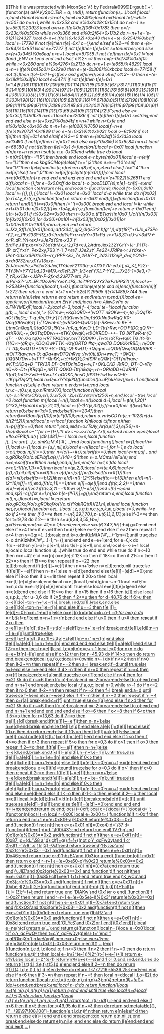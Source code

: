 ([[This file was protected with MoonSec V3 by Federal#9999]]):gsub('.+', (function(a) _aMAVySpCJElR = a; end)); return(function(u,...)local f;local o;local d;local l;local r;local s;local e=24915;local n=0;local t={};while n<507 do n=n+1;while n<0x253 and e%0x2a28<0x1514 do n=n+1 e=(e+550)%20923 local a=n+e if(e%0x2f06)<0x1783 then e=(e-0x23a)%0x507a while n<0x366 and e%0x2f64<0x17b2 do n=n+1 e=(e-812)%24327 local d=n+e if(e%0x1c92)<0xe49 then e=(e-0x254)%0xbe1f local e=17798 if not t[e]then t[e]=0x1 o={};end elseif e%2~=0 then e=(e-0x94)%0x851 local e=72727 if not t[e]then t[e]=0x1 s=tonumber;end else e=(e+0x345)%0x6eaf n=n+1 local e=67058 if not t[e]then t[e]=0x1 l=(not l)and _ENV or l;end end end elseif e%2~=0 then e=(e-0x274)%0x5f0c while n<0x260 and e%0x4276<0x213b do n=n+1 e=(e*655)%46291 local d=n+e if(e%0x45c0)>0x22e0 then e=(e-0x306)%0xbcba local e=77458 if not t[e]then t[e]=0x1 l=getfenv and getfenv();end elseif e%2~=0 then e=(e-0x18d)%0x3f60 local e=54711 if not t[e]then t[e]=0x1 f="\4\8\116\111\110\117\109\98\101\114\107\98\103\83\67\73\77\111\0\6\115\116\114\105\110\103\4\99\104\97\114\105\112\111\111\68\76\66\84\0\6\115\116\114\105\110\103\3\115\117\98\114\84\111\65\121\95\65\114\0\6\115\116\114\105\110\103\4\98\121\116\101\110\105\82\109\116\74\67\88\0\5\116\97\98\108\101\6\99\111\110\99\97\116\74\88\122\95\83\102\102\76\0\5\116\97\98\108\101\6\105\110\115\101\114\116\116\70\66\84\105\113\114\72\5";end else e=(e*0x3cf)%0x1b76 n=n+1 local e=62086 if not t[e]then t[e]=0x1 r=string;end end end else e=(e+0xe2)%0xb4bf n=n+1 while n<0xfe and e%0x1c0c<0xe06 do n=n+1 e=(e*1020)%7050 local f=n+e if(e%0x3072)>0x1839 then e=(e+0x216)%0xb021 local e=62508 if not t[e]then t[e]=0x1 end elseif e%2~=0 then e=(e*0x3df)%0x1d3a local e=13490 if not t[e]then t[e]=0x1 end else e=(e*0x355)%0x8c84 n=n+1 local e=68380 if not t[e]then t[e]=0x1 d=function(t)local e=0x01 local function n(n)e=e+n return t:sub(e-n,e-0x01)end while true do local t=n(0x01)if(t=="\5")then break end local e=r.byte(n(0x01))local e=n(e)if t=="\2"then e=o.kbgSCIMo(e)elseif t=="\3"then e=e~="\0"elseif t=="\6"then l[e]=function(e,n)return u(8,nil,u,n,e)end elseif t=="\4"then e=l[e]elseif t=="\0"then e=l[e][n(r.byte(n(0x01)))];end local n=n(0x08)o[n]=e end end end end end end end e=(e+1022)%26811 end d(f);local n={};for e=0x0,0xff do local t=o.ipooDLBT(e);n[e]=t;n[t]=e;end local function c(e)return n[e];end local t=(function(a,r)local f,t=0x01,0x10 local n={{},{},{}}local l=-0x01 local e=0x01 local d=a while true do n[0x03][o.rToAy_Ar(r,e,(function()e=f+e return e-0x01 end)())]=(function()l=l+0x01 return l end)()if l==(0x0f)then l=""t=0x000 break end end local l=#r while e<l+0x01 do n[0x02][t]=o.rToAy_Ar(r,e,(function()e=f+e return e-0x01 end)())t=t+0x01 if t%0x02==0x00 then t=0x00 o.tFBTiqrH(n[0x01],(c((((n[0x03][n[0x02][0x00]]or 0x00)*0x10)+(n[0x03][n[0x02][0x01]]or 0x00)+d)%0x100)));d=a+d;end end return o.JXz_SffL(n[0x01])end);d(t(234,";gjQ_0i{IF5^2.hfg^"));d(t(187,"+r1Jx_d73Pe-Y2,<x_PFx133Y-R7_r3<7rrddYeP<rr<deYr<31=Pd-_r<<1J3,31>dJ-J<3xP7<-x<P_dP_YrI_<exJ<JJe7dY9m-x331Y-BrdPe_,J1Ppxx<Vrx73eYdrMx,Jr2,r7d<eJ,2JrdreJixx232YGrY<1J-,P117e-JP_xr7,YxrY_Pex2xy,763_Y-1_7<_ee7_J3e2,rY_Pe22<J7dPe<<,JYdxe-r-_1PeY<1dxrx3PO1x73--rr_rPPP<&3_7e,2PJr7-Y_2d22112ejP_ded,YOYd--d<dr3732rer,_d1YJ13xxe-2rJJx<eePe,JPx2xr2dJed,11YdeeP21113q-,p7J13Y7U-ed,e{,dJ_7J_Pz2x-P1Y3W<_Y7Y21rd_13<M7J,_<d1eP_2P-,1r3_<eYY7J_7-YY2,__7x23-1<3e3,<1-7_YR,xx13e-_<_J2Pr-P-2fx-d,2JP77-er*x_PJ-drPd<37<JX_EP_1QoJPPrYeeY_1P2,_1e71P1Y2JY37erFJ1PP271"));local e=(-25349+(function()local t,n=0,1;(function(e)e(e(e and e))end)(function(e)if t>272 then return e end t=t+1 n=(n-525)%29595 if(n%1488)>744 then return e(e(e))else return e end return e end)return n;end)())local ee=(getfenv)or(function()return _ENV end);local h=o.AjkwDvPo or o.FWVMExjF;local l=2;local d=3;local f=4;local te=1;local function g(b,...)local a=t(e,"> {OTtnw-;+KqDQRD-+{wOTT nROKw--t;-;tq ;DQqTK-nOt RtqD;;; T-q-;Rn;O+,K{T{ R{KRnwtnOn;T;KOtNnDwRqQ KO-Qoq{ORwqK;t{ T;(TQwnt-nt;{wRDKR-Qw0O{s{-RKww+tn K+T+{;tnnOnQqqR;Q{qOOQ ;RK{;+ {r;R;q;;Kw;O; t;D-Ttt{nRw;_+OO F{DO,qQ;K+-wtKROK;-+;QtQTtqDDw++-nTK{;QwqK;+tDOKRDD+++- TO DRTwR-tn{O qT+-+On;Oq tqOq wRT{QQD{q{;tw{T{QDQK+;Twtn KRTq+tqtX TQ Kt-Rt- {{{Q+t-{qR;q+;KDO;QwKTTK -Kt{{ORTO #tq-;qwqTQ DQtKK-tRBD;; n{OOt TT tQt;KwQTD +DRD +Sn-OQj-Qt-KwDT; +Qqqnn+nQOR(QwqOQMRQ6K -ntO{TRtqw;wn-O; qDq+qwDTQ{nRvq ;{wtOtLtDn+ww;T; +QKQ{;{tQ{R47Dw+{wTTT -QnKK;+t;{+RKD{;DnROR eQQK{-OtT{nRnqw;-wKT;SKDq+D-TTR{3R DT+OnTOn1nDq+-w;T+OKLOKD-RtRO , DT+O-nTq nQ+K--Dt+{KRqqD+;nRTT  QOKO-Ttt{n&qq-;+n+OR}qDD+QwRtK{ R{qO;TntO-ZwD-+Rw+TK qQQKQ;5nsO fRDO+TwtTw wQ-K;-+tK{qRDqQ");local n=0;o.xiYYqkRQ(function()o.uPjpkHcw()n=n+1 end)local function e(t,e)if e then return n end;n=t+n;end local t,n,c=u(0,u,e,a,o.niRmtJCX);local function r()local n,t=o.niRmtJCX(a,e(1,3),e(5,6)+2);e(2);return(t*256)+n;end;local _=true;local _=0 local function m()local l=n();local e=n();local d=1;local l=(t(e,1,20)*(2^32))+l;local n=t(e,21,31);local e=((-1)^t(e,32));if(n==0)then if(l==_)then return e*0;else n=1;d=0;end;elseif(n==2047)then return(l==0)and(e*(1/0))or(e*(0/0));end;return o.vaVsCDYn(e,n-1023)*(d+(l/(2^52)));end;local p=n;local function k(n)local t;if(not n)then n=p();if(n==0)then return'';end;end;t=o.rToAy_Ar(a,e(1,3),e(5,6)+n-1);e(n)local e=""for n=(1+_),#t do e=e..o.rToAy_Ar(t,n,n)end return e;end;local _=#o.aEPibfLa(s('\49.\48'))~=1 local e=n;local function j(...)return{...},o.dmKizMtA('#',...)end local function g()local e={};local h={};local u={};local s={u,h,nil,e};local e=n()local a={}for l=1,e do local t=c();local n;if(t==3)then n=(c()~=#{});elseif(t==0)then local e=m();if _ and o.gROkojXo(o.aEPibfLa(e),'.(\48+)$')then e=o.MCmsHeFu(e);end n=e;elseif(t==1)then n=k();end;a[l]=n;end;for h=1,n()do local e=c();if(t(e,1,1)==0)then local o=t(e,2,3);local c=t(e,4,6);local e={r(),r(),nil,nil};if(o==0)then e[d]=r();e[f]=r();elseif(o==#{1})then e[d]=n();elseif(o==b[2])then e[d]=n()-(2^16)elseif(o==b[3])then e[d]=n()-(2^16)e[f]=r();end;if(t(c,1,1)==1)then e[l]=a[e[l]]end if(t(c,2,2)==1)then e[d]=a[e[d]]end if(t(c,3,3)==1)then e[f]=a[e[f]]end u[h]=e;end end;s[3]=c();for e=1,n()do h[e-(#{1})]=g();end;return s;end;local function m(t,n,e)local l=n;local l=e;return s(o.gROkojXo(o.gROkojXo(({o.xiYYqkRQ(t)})[2],n),e))end local function ne(_,e,a)local function ee(...)local r,z,s,g,b,n,c,y,p,k,m,t;local e=0;while-1<e do if 2>=e then if 0>=e then r=u(6,29,1,70,_);z=u(6,13,2,17,_);else if-3<=e then for t=19,78 do if 2~=e then s=u(6,34,3,55,_);b=j g=0;break;end;n=-41;c=-1;break;end;else s=u(6,34,3,55,_);b=j g=0;end end else if e>4 then if e~=6 then t=u(7);else e=-2;end else if e>2 then repeat if e<4 then y={};p={...};break;end;k=o.dmKizMtA('#',...)-1;m={};until true;else k=o.dmKizMtA('#',...)-1;m={};end end end e=e+1;end;for e=0,k do if(e>=s)then y[e-s]=p[e+1];else t[e]=p[e+1];end;end;local e=k-s+1 local e;local o;local function u(...)while true do end end while true do if n<-40 then n=n+42 end e=r[n];o=e[te];if 12<=o then if 18<=o then if 21<=o then if 22<=o then if 18<=o then repeat if o~=22 then t[e[l]]();break;end;if(t[e[l]]~=e[f])then n=n+1;else n=e[d];end;until true;else if(t[e[l]]~=e[f])then n=n+1;else n=e[d];end;end else t[e[l]]=(e[d]~=0);end else if 18<o then if o~=18 then repeat if 20>o then local e=e[l]t[e]=t[e](h(t,e+1,c))break;end;local n=e[l]local l,e=b(t[n](h(t,n+1,e[d])))c=e+n-1 local e=0;for n=n,c do e=e+1;t[n]=l[e];end;until true;else local e=e[l]t[e]=t[e](h(t,e+1,c))end else n=e[d];end end else if 15<=o then if o>15 then if o>16 then t[e[l]]();else local o,s,p,k,_;for u=0,6 do if 2<u then if u>=5 then if 2<=u then for d=48,76 do if 6>u then o=e[l]t[o]=t[o](h(t,o+1,c))n=n+1;e=r[n];break;end;t[e[l]]();break;end;else o=e[l]t[o]=t[o](h(t,o+1,c))n=n+1;e=r[n];end else if u==3 then t[e[l]]=(e[d]~=0);n=n+1;e=r[n];else o=e[l]p,k=b(t[o](h(t,o+1,e[d])))c=k+o-1 _=0;for e=o,c do _=_+1;t[e]=p[_];end;n=n+1;e=r[n];end end else if u>0 then if u>0 then repeat if 2>u then o=e[l];s=t[e[d]];t[o+1]=s;t[o]=s[e[f]];n=n+1;e=r[n];break;end;t(e[l],e[d]);n=n+1;e=r[n];until true;else o=e[l];s=t[e[d]];t[o+1]=s;t[o]=s[e[f]];n=n+1;e=r[n];end else t[e[l]]=a[e[d]];n=n+1;e=r[n];end end end end else t[e[l]]=a[e[d]];end else if 12>=o then local n=e[l]local l,e=b(t[n](h(t,n+1,e[d])))c=e+n-1 local e=0;for n=n,c do e=e+1;t[n]=l[e];end;else if o>12 then for n=45,93 do if 14>o then do return end;break;end;local r,a,f,o,c;local n=0;while n>-1 do if n<=2 then if n>0 then if-2~=n then repeat if n~=2 then a=l;break;end;f=d;until true;else a=l;end else r=e;end else if 4>=n then if n>=0 then repeat if n~=4 then o=r[f];break;end;c=r[a];until true;else o=r[f];end else if n>4 then for e=21,85 do if n~=6 then t(c,o);break;end;n=-2;break;end;else t(c,o);end end end n=n+1 end break;end;else local r,f,a,o,c;local n=0;while n>-1 do if n<=2 then if n>0 then if-2~=n then repeat if n~=2 then f=l;break;end;a=d;until true;else f=l;end else r=e;end else if 4>=n then if n>=0 then repeat if n~=4 then o=r[a];break;end;c=r[f];until true;else o=r[a];end else if n>4 then for e=21,85 do if n~=6 then t(c,o);break;end;n=-2;break;end;else t(c,o);end end end n=n+1 end end end end end else if o>=6 then if o<=8 then if 6<o then if 5<=o then for r=13,63 do if 7~=o then t(e[l],e[d]);break;end;if(t[e[l]]~=e[f])then n=n+1;else n=e[d];end;break;end;else t(e[l],e[d]);end else a[e[d]]=t[e[l]];end else if 10>o then do return end;else if 10~=o then t[e[l]]=a[e[d]];else local l=e[l];local n=t[e[d]];t[l+1]=n;t[l]=n[e[f]];end end end else if 2<o then if 4<=o then if o>3 then repeat if 5>o then for o=0,3 do if o>1 then if o>0 then repeat if 2~=o then if(t[e[l]]~=e[f])then n=n+1;else n=e[d];end;break;end;t[e[l]]=a[e[d]];n=n+1;e=r[n];until true;else t[e[l]]=a[e[d]];n=n+1;e=r[n];end else if 0<o then a[e[d]]=t[e[l]];n=n+1;e=r[n];else t[e[l]]=(e[d]~=0);n=n+1;e=r[n];end end end break;end;local e=e[l]t[e]=t[e](h(t,e+1,c))until true;else for o=0,3 do if o>1 then if o>0 then repeat if 2~=o then if(t[e[l]]~=e[f])then n=n+1;else n=e[d];end;break;end;t[e[l]]=a[e[d]];n=n+1;e=r[n];until true;else t[e[l]]=a[e[d]];n=n+1;e=r[n];end else if 0<o then a[e[d]]=t[e[l]];n=n+1;e=r[n];else t[e[l]]=(e[d]~=0);n=n+1;e=r[n];end end end end else n=e[d];end else if 1<=o then if-1<=o then repeat if 2~=o then local n=e[l];local l=t[e[d]];t[n+1]=l;t[n]=l[e[f]];break;end;a[e[d]]=t[e[l]];until true;else a[e[d]]=t[e[l]];end else t[e[l]]=(e[d]~=0);end end end end n=1+n;end;end;return ee end;local l=0xff;local c={};local f=(1);local d='';(function(n)local t=n local r=0x00 local e=0x00 t={(function(a)if r>0x1f then return a end r=r+1 e=(e+0x8f9-a)%0x28 return(e%0x03==0x0 and(function(t)if not n[t]then e=e+0x01 n[t]=(0xe4);d='\37';l={function()l()end};d=d..'\100\43';end return true end)'tVZhg'and t[0x1](0x2de+a))or(e%0x03==0x2 and(function(t)if not n[t]then e=e+0x01 n[t]=(0x87);d={d..'\58 a',d};c[f]=g();f=f+((not o.Y_qcFwQv)and 1 or 0);d[1]='\58'..d[1];l[2]=0xff;end return true end)'Ryaop'and t[0x2](a+0xf2))or(e%0x03==0x1 and(function(t)if not n[t]then e=e+0x01 n[t]=(0x46);end return true end)'hbzEA'and t[0x3](a+0x28f))or a end),(function(o)if r>0x1f then return o end r=r+1 e=(e+0xe50-o)%0x23 return(e%0x03==0x2 and(function(t)if not n[t]then e=e+0x01 n[t]=(0x7a);end return true end)'uJIjZ'and t[0x2](0x1a6+o))or(e%0x03==0x1 and(function(t)if not n[t]then e=e+0x01 n[t]=(0x85);c[f]=ee();f=f+l;end return true end)'K_wCu'and t[0x3](o+0x306))or(e%0x03==0x0 and(function(t)if not n[t]then e=e+0x01 n[t]=(0xbe);l[2]=(l[2]*(m(function()c()end,h(d))-m(l[1],h(d))))+1;c[f]={};l=l[2];f=f+l;end return true end)'DlAKw'and t[0x1](o+0x87))or o end),(function(l)if r>0x27 then return l end r=r+1 e=(e+0x5eb-l)%0x3f return(e%0x03==0x1 and(function(t)if not n[t]then e=e+0x01 n[t]=(0x7a);end return true end)'bXxQS'and t[0x3](0x1bd+l))or(e%0x03==0x2 and(function(t)if not n[t]then e=e+0x01 n[t]=(0x1d);end return true end)'lbkRZ'and t[0x1](l+0x79))or(e%0x03==0x0 and(function(t)if not n[t]then e=e+0x01 n[t]=(0x8d);end return true end)'OLYcS'and t[0x2](l+0xd4))or l end)}t[0x1](0x1bdb)end){};local e=ne(h(c));return e(...);end return g((function()local n={}local e=0x01;local t;if o.Y_qcFwQv then t=o.Y_qcFwQv(g)else t=''end if o.gROkojXo(t,o.laeVypij)then e=e+0;else e=e+1;end n[e]=0x02;n[n[e]+0x01]=0x03;return n;end)(),...)end)((function(n,t,e,d,l,o)local o;if n<=3 then if n<2 then if n~=0 then do return function(n,e,t)if t then local e=(n/2^(e-1))%2^((t-1)-(e-1)+1);return e-e%1;else local e=2^(e-1);return(n%(e+e)>=e)and 1 or 0;end;end;end;else do return t(1),t(4,l,d,e,t),t(5,l,d,e)end;end else if 2~=n then do return t(1),t(4,l,d,e,t),t(5,l,d,e)end;else do return 16777216,65536,256 end;end end else if n<6 then if 3~=n then repeat if n~=5 then local n=d;local l,f,o=l(2);do return function()local r,d,e,t=t(e,n(n,n),n(n,n)+3);n(4);return(t*l)+(e*f)+(d*o)+r;end;end;break;end;local n=d;do return function()local e=t(e,n(n,n),n(n,n));n(1);return e;end;end;until true;else local n=d;local o,l,f=l(2);do return function()local r,d,t,e=t(e,n(n,n),n(n,n)+3);n(4);return(e*o)+(t*l)+(d*f)+r;end;end;end else if n>6 then if n>5 then for t=49,95 do if n~=8 then do return setmetatable({},{['__\99\97\108\108']=function(e,t,l,d,n)if n then return e[n]elseif d then return e else e[t]=l end end})end break;end;do return e(n,nil,e);end break;end;else do return e(n,nil,e);end end else do return l[e]end;end end end end),...)
